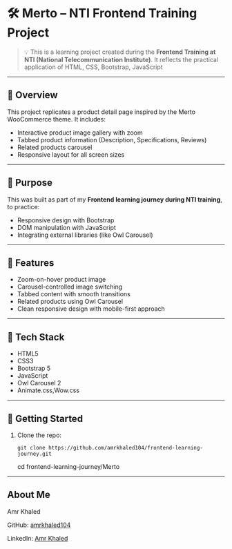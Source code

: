 # 🛠 Merto – NTI Frontend Training Project

> 💡 This is a learning project created during the **Frontend Training at NTI (National Telecommunication Institute)**. It reflects the practical application of HTML, CSS, Bootstrap, JavaScript
---

## 📌 Overview

This project replicates a product detail page inspired by the Merto WooCommerce theme. It includes:

- Interactive product image gallery with zoom  
- Tabbed product information (Description, Specifications, Reviews)  
- Related products carousel  
- Responsive layout for all screen sizes  

---

## 🎯 Purpose

This was built as part of my **Frontend learning journey during NTI training**, to practice:

- Responsive design with Bootstrap  
- DOM manipulation with JavaScript  
- Integrating external libraries (like Owl Carousel)  

---

## 🔧 Features

- Zoom-on-hover product image  
- Carousel-controlled image switching  
- Tabbed content with smooth transitions  
- Related products using Owl Carousel  
- Clean responsive design with mobile-first approach  

---

## 🧪 Tech Stack

- HTML5  
- CSS3  
- Bootstrap 5  
- JavaScript  
- Owl Carousel 2  
- Animate.css,Wow.css
---
## 🚀 Getting Started

1. Clone the repo:
  
   `git clone https://github.com/amrkhaled104/frontend-learning-journey.git`
   
   cd frontend-learning-journey/Merto

---


##  About Me

Amr Khaled

 GitHub: [amrkhaled104](https://github.com/amrkhaled104)
 
 LinkedIn: [Amr Khaled](https://www.linkedin.com/in/amr-khaled-419260304/)

